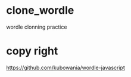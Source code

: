 # clone_wordle
wordle clonning practice

# copy right
https://github.com/kubowania/wordle-javascript
